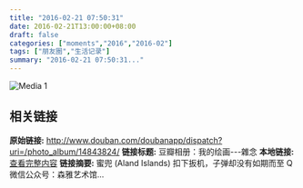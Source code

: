 ```yaml
---
title: "2016-02-21 07:50:31"
date: 2016-02-21T13:00:00+08:00
draft: false
categories: ["moments","2016","2016-02"]
tags: ["朋友圈","生活记录"]
summary: "2016-02-21 07:50:31..."
---
```


![Media 1](/Moments/photos/2016-02-21/201602210750310.jpg)

## 相关链接

**原始链接:** http://www.douban.com/doubanapp/dispatch?uri=/photo_album/14843824/
**链接标题:** 豆瓣相册：我的绘画---雜念
**本地链接:** [查看完整内容](/link_content/2016/02/2016-02-21-3/link_content/)
**链接摘要:** 蜜兜
        (Aland Islands)
    扣下扳机，子弹却没有如期而至 Q 微信公众号：森雅艺术馆...

